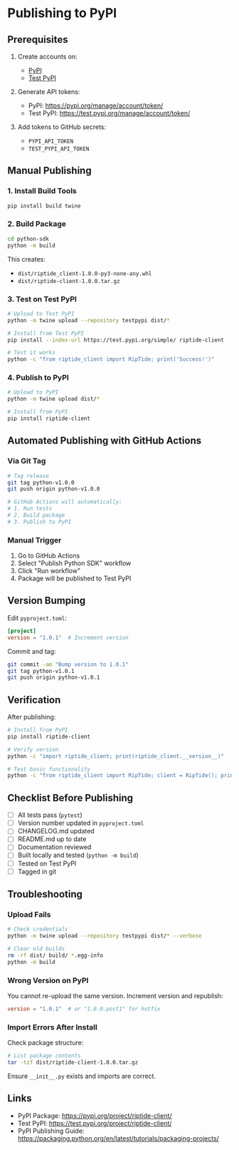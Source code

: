 # Publishing to PyPI

## Prerequisites

1. Create accounts on:
   - [PyPI](https://pypi.org/account/register/)
   - [Test PyPI](https://test.pypi.org/account/register/)

2. Generate API tokens:
   - PyPI: https://pypi.org/manage/account/token/
   - Test PyPI: https://test.pypi.org/manage/account/token/

3. Add tokens to GitHub secrets:
   - `PYPI_API_TOKEN`
   - `TEST_PYPI_API_TOKEN`

## Manual Publishing

### 1. Install Build Tools

```bash
pip install build twine
```

### 2. Build Package

```bash
cd python-sdk
python -m build
```

This creates:
- `dist/riptide_client-1.0.0-py3-none-any.whl`
- `dist/riptide-client-1.0.0.tar.gz`

### 3. Test on Test PyPI

```bash
# Upload to Test PyPI
python -m twine upload --repository testpypi dist/*

# Install from Test PyPI
pip install --index-url https://test.pypi.org/simple/ riptide-client

# Test it works
python -c "from riptide_client import RipTide; print('Success!')"
```

### 4. Publish to PyPI

```bash
# Upload to PyPI
python -m twine upload dist/*

# Install from PyPI
pip install riptide-client
```

## Automated Publishing with GitHub Actions

### Via Git Tag

```bash
# Tag release
git tag python-v1.0.0
git push origin python-v1.0.0

# GitHub Actions will automatically:
# 1. Run tests
# 2. Build package
# 3. Publish to PyPI
```

### Manual Trigger

1. Go to GitHub Actions
2. Select "Publish Python SDK" workflow
3. Click "Run workflow"
4. Package will be published to Test PyPI

## Version Bumping

Edit `pyproject.toml`:

```toml
[project]
version = "1.0.1"  # Increment version
```

Commit and tag:

```bash
git commit -am "Bump version to 1.0.1"
git tag python-v1.0.1
git push origin python-v1.0.1
```

## Verification

After publishing:

```bash
# Install from PyPI
pip install riptide-client

# Verify version
python -c "import riptide_client; print(riptide_client.__version__)"

# Test basic functionality
python -c "from riptide_client import RipTide; client = RipTide(); print(client)"
```

## Checklist Before Publishing

- [ ] All tests pass (`pytest`)
- [ ] Version number updated in `pyproject.toml`
- [ ] CHANGELOG.md updated
- [ ] README.md up to date
- [ ] Documentation reviewed
- [ ] Built locally and tested (`python -m build`)
- [ ] Tested on Test PyPI
- [ ] Tagged in git

## Troubleshooting

### Upload Fails

```bash
# Check credentials
python -m twine upload --repository testpypi dist/* --verbose

# Clear old builds
rm -rf dist/ build/ *.egg-info
python -m build
```

### Wrong Version on PyPI

You cannot re-upload the same version. Increment version and republish:

```toml
version = "1.0.1"  # or "1.0.0.post1" for hotfix
```

### Import Errors After Install

Check package structure:

```bash
# List package contents
tar -tzf dist/riptide-client-1.0.0.tar.gz
```

Ensure `__init__.py` exists and imports are correct.

## Links

- PyPI Package: https://pypi.org/project/riptide-client/
- Test PyPI: https://test.pypi.org/project/riptide-client/
- PyPI Publishing Guide: https://packaging.python.org/en/latest/tutorials/packaging-projects/
